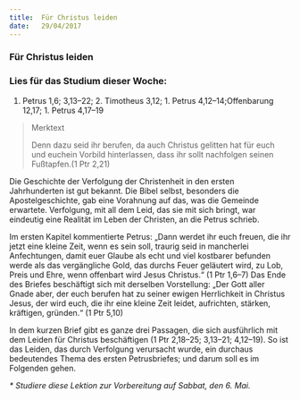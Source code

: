 ```yaml
---
title:  Für Christus leiden
date:   29/04/2017
---
```


### Für Christus leiden 

### Lies für das Studium dieser Woche: 
1. Petrus 1,6; 3,13–22; 2. Timotheus 3,12; 1. Petrus 4,12–14;Offenbarung 12,17; 1. Petrus 4,17–19 

> <p>Merktext</p> 
> Denn dazu seid ihr berufen, da auch Christus gelitten hat für euch und euchein Vorbild hinterlassen, dass ihr sollt nachfolgen seinen Fußtapfen.(1 Ptr 2,21) 

Die Geschichte der Verfolgung der Christenheit in den ersten Jahrhunderten ist gut bekannt. Die Bibel selbst, besonders die Apostelgeschichte, gab eine Vorahnung auf das, was die Gemeinde erwartete. Verfolgung, mit all dem Leid, das sie mit sich bringt, war eindeutig eine Realität im Leben der Christen, an die Petrus schrieb. 

Im ersten Kapitel kommentierte Petrus: „Dann werdet ihr euch freuen, die ihr jetzt eine kleine Zeit, wenn es sein soll, traurig seid in mancherlei Anfechtungen, damit euer Glaube als echt und viel kostbarer befunden werde als das vergängliche Gold, das durchs Feuer geläutert wird, zu Lob, Preis und Ehre, wenn offenbart wird Jesus Christus.“ (1 Ptr 1,6–7) Das Ende des Briefes beschäftigt sich mit derselben Vorstellung: „Der Gott aller Gnade aber, der euch berufen hat zu seiner ewigen Herrlichkeit in Christus Jesus, der wird euch, die ihr eine kleine Zeit leidet, aufrichten, stärken, kräftigen, gründen.“ (1 Ptr 5,10) 

In dem kurzen Brief gibt es ganze drei Passagen, die sich ausführlich mit dem Leiden für Christus beschäftigen (1 Ptr 2,18–25; 3,13–21; 4,12–19). So ist das Leiden, das durch Verfolgung verursacht wurde, ein durchaus bedeutendes Thema des ersten Petrusbriefes; und darum soll es im Folgenden gehen. 

_* Studiere diese Lektion zur Vorbereitung auf Sabbat, den 6. Mai._ 